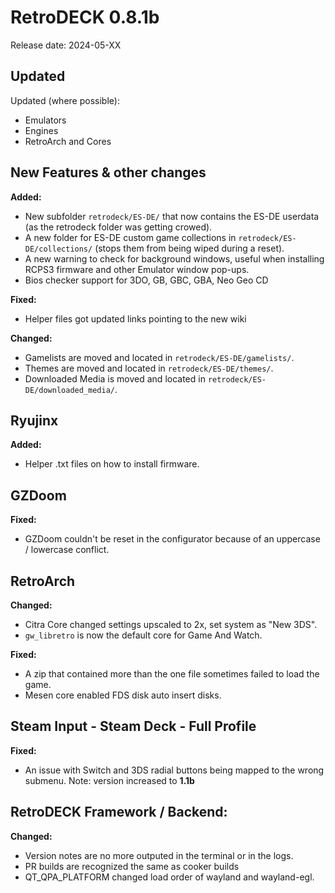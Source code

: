 # RetroDECK 0.8.1b

Release date: 2024-05-XX

## Updated

Updated (where possible):

- Emulators
- Engines
- RetroArch and Cores

## New Features & other changes

**Added:**

- New subfolder `retrodeck/ES-DE/` that now contains the ES-DE userdata (as the retrodeck folder was getting crowed).
- A new folder for ES-DE custom game collections in `retrodeck/ES-DE/collections/` (stops them from being wiped during a reset).
- A new warning to check for background windows, useful when installing RCPS3 firmware and other Emulator window pop-ups.
- Bios checker support for 3DO, GB, GBC, GBA, Neo Geo CD

**Fixed:**

- Helper files got updated links pointing to the new wiki

**Changed:**

- Gamelists are moved and located in  `retrodeck/ES-DE/gamelists/`.
- Themes are moved and located in  `retrodeck/ES-DE/themes/`.
- Downloaded Media is moved and located in `retrodeck/ES-DE/downloaded_media/`.

## Ryujinx

**Added:**

- Helper .txt files on how to install firmware.

## GZDoom

**Fixed:**

- GZDoom couldn't be reset in the configurator because of an uppercase / lowercase conflict.

## RetroArch

**Changed:**

- Citra Core changed settings upscaled to 2x, set system as "New 3DS".
- `gw_libretro` is now the default core for Game And Watch.

**Fixed:**

- A zip that contained more than the one file sometimes failed to load the game.
- Mesen core enabled FDS disk auto insert disks.

## Steam Input - Steam Deck - Full Profile

**Fixed:**

- An issue with Switch and 3DS radial buttons being mapped to the wrong submenu. Note: version increased to **1.1b**

##  RetroDECK Framework / Backend:

**Changed:**

- Version notes are no more outputed in the terminal or in the logs.
- PR builds are recognized the same as cooker builds
- QT_QPA_PLATFORM changed load order of wayland and wayland-egl.
